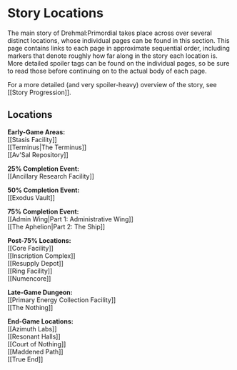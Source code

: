 # Story Locations

The main story of Drehmal:Primordial takes place across over several distinct locations, whose individual pages can be found in this section. This page contains links to each page in approximate sequential order, including markers that denote roughly how far along in the story each location is. More detailed spoiler tags can be found on the individual pages, so be sure to read those before continuing on to the actual body of each page.

For a more detailed (and very spoiler-heavy) overview of the story, see [[Story Progression]].

## Locations

**Early-Game Areas:** <br>
[[Stasis Facility]] <br>
[[Terminus|The Terminus]] <br>
[[Av'Sal Repository]]

**25% Completion Event:** <br>
[[Ancillary Research Facility]]

**50% Completion Event:** <br>
[[Exodus Vault]]

**75% Completion Event:** <br>
[[Admin Wing|Part 1: Administrative Wing]] <br>
[[The Aphelion|Part 2: The Ship]]

**Post-75% Locations:** <br>
[[Core Facility]] <br>
[[Inscription Complex]] <br>
[[Resupply Depot]] <br>
[[Ring Facility]] <br>
[[Numencore]]

**Late-Game Dungeon:** <br>
[[Primary Energy Collection Facility]] <br>
[[The Nothing]]

**End-Game Locations:** <br>
[[Azimuth Labs]] <br>
[[Resonant Halls]] <br>
[[Court of Nothing]] <br>
[[Maddened Path]] <br>
[[True End]]
